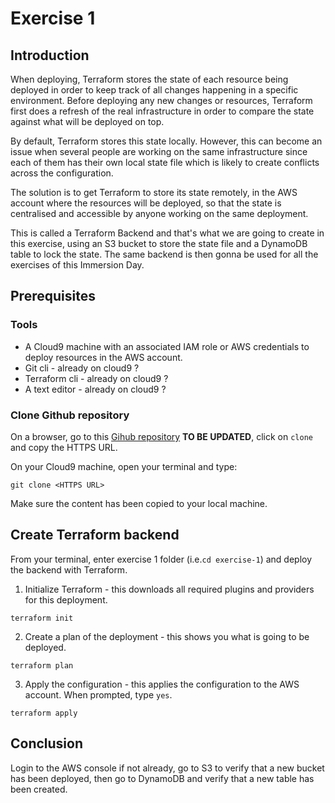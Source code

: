 # Exercise 1

## Introduction

When deploying, Terraform stores the state of each resource being deployed in order to keep track of all changes happening in a specific environment. Before deploying any new changes or resources, Terraform first does a refresh of the real infrastructure in order to compare the state against what will be deployed on top.

By default, Terraform stores this state locally. However, this can become an issue when several people are working on the same infrastructure since each of them has their own local state file which is likely to create conflicts across the configuration.

The solution is to get Terraform to store its state remotely, in the AWS account where the resources will be deployed, so that the state is centralised and accessible by anyone working on the same deployment. 

This is called a Terraform Backend and that's what we are going to create in this exercise, using an S3 bucket to store the state file and a DynamoDB table to lock the state. The same backend is then gonna be used for all the exercises of this Immersion Day.

## Prerequisites

### Tools

- A Cloud9 machine with an associated IAM role or AWS credentials to deploy resources in the AWS account.
- Git cli - already on cloud9 ?
- Terraform cli - already on cloud9 ?
- A text editor - already on cloud9 ?

### Clone Github repository

On a browser, go to this [Gihub repository](github.com) **TO BE UPDATED**, click on `clone` and copy the HTTPS URL.

On your Cloud9 machine, open your terminal and type:

```
git clone <HTTPS URL>
```

Make sure the content has been copied to your local machine.

## Create Terraform backend

From your terminal, enter exercise 1 folder (i.e.`cd exercise-1`) and deploy the backend with Terraform.

1) Initialize Terraform - this downloads all required plugins and providers for this deployment.
```
terraform init
```
2) Create a plan of the deployment - this shows you what is going to be deployed.
```
terraform plan
```
3) Apply the configuration - this applies the configuration to the AWS account. When prompted, type `yes`.
```
terraform apply
```

## Conclusion

Login to the AWS console if not already, go to S3 to verify that a new bucket has been deployed, then go to DynamoDB and verify that a new table has been created.

